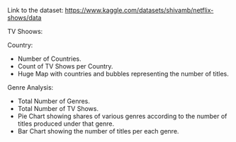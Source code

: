 Link to the dataset: https://www.kaggle.com/datasets/shivamb/netflix-shows/data

TV Shoows:

Country:
- Number of Countries.
- Count of TV Shows per Country.
- Huge Map with countries and bubbles representing the number of titles.

Genre Analysis:
- Total Number of Genres.
- Total Number of TV Shows.
- Pie Chart showing shares of various genres according to the number of titles produced under that genre. 
- Bar Chart showing the number of titles per each genre.